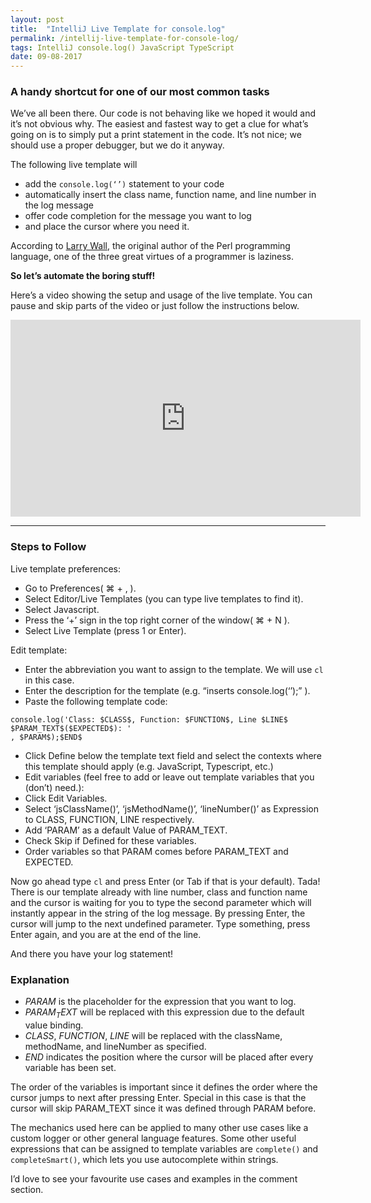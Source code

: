 ```yaml
---
layout: post
title:  "IntelliJ Live Template for console.log"
permalink: /intellij-live-template-for-console-log/
tags: IntelliJ console.log() JavaScript TypeScript
date: 09-08-2017
---
```


### A handy shortcut for one of our most common tasks

We’ve all been there. Our code is not behaving like we hoped it would and it’s not obvious why. The easiest and fastest way to get a clue for what’s going on is to simply put a print statement in the code. It’s not nice; we should use a proper debugger, but we do it anyway.

The following live template will
* add the `console.log(‘’)` statement to your code
* automatically insert the class name, function name, and line number in the log message
* offer code completion for the message you want to log
* and place the cursor where you need it.

According to [Larry Wall](http://threevirtues.com/), the original author of the Perl programming language, one of the three great virtues of a programmer is laziness.

**So let’s automate the boring stuff!**

Here’s a video showing the setup and usage of the live template. You can pause and skip parts of the video or just follow the instructions below.

<iframe width="560" height="315" src="https://www.youtube.com/embed/UcWxT25DuCA" frameborder="0" allow="accelerometer; autoplay; clipboard-write; encrypted-media; gyroscope; picture-in-picture" allowfullscreen></iframe>

---

### Steps to Follow
Live template preferences:

* Go to Preferences( ⌘ + , ).
* Select Editor/Live Templates (you can type live templates to find it).
* Select Javascript.
* Press the ‘+’ sign in the top right corner of the window( ⌘ + N ).
* Select Live Template (press 1 or Enter).

Edit template:
* Enter the abbreviation you want to assign to the template. We will use `cl` in this case.
* Enter the description for the template (e.g. “inserts console.log(‘’);” ).
* Paste the following template code:

```
console.log('Class: $CLASS$, Function: $FUNCTION$, Line $LINE$ $PARAM_TEXT$($EXPECTED$): '
, $PARAM$);$END$
```

* Click Define below the template text field and select the contexts where this template should apply (e.g. JavaScript, Typescript, etc.)
* Edit variables (feel free to add or leave out template variables that you (don’t) need.):
* Click Edit Variables.
* Select ‘jsClassName()’, ‘jsMethodName()’, ‘lineNumber()’ as Expression to CLASS, FUNCTION, LINE respectively.
* Add ‘PARAM’ as a default Value of PARAM_TEXT.
* Check Skip if Defined for these variables.
* Order variables so that PARAM comes before PARAM_TEXT and EXPECTED.

Now go ahead type `cl` and press Enter (or Tab if that is your default). Tada! There is our template already with line number, class and function name and the cursor is waiting for you to type the second parameter which will instantly appear in the string of the log message. By pressing Enter, the cursor will jump to the next undefined parameter. Type something, press Enter again, and you are at the end of the line.

And there you have your log statement!

### Explanation
* $PARAM$ is the placeholder for the expression that you want to log.
* $PARAM_TEXT$ will be replaced with this expression due to the default value binding.
* $CLASS$, $FUNCTION$, $LINE$ will be replaced with the className, methodName, and lineNumber as specified.
* $END$ indicates the position where the cursor will be placed after every variable has been set.

The order of the variables is important since it defines the order where the cursor jumps to next after pressing Enter. Special in this case is that the cursor will skip PARAM_TEXT since it was defined through PARAM before.

The mechanics used here can be applied to many other use cases like a custom logger or other general language features. Some other useful expressions that can be assigned to template variables are `complete()` and `completeSmart()`, which lets you use autocomplete within strings.

I’d love to see your favourite use cases and examples in the comment section.
